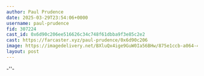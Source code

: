 ```yaml
---
author: Paul Prudence
date: 2025-03-29T23:54:06+0000
username: paul-prudence
fid: 307224
cast_id: 0x6d90c206ee516626c34c748f61dbba9f3e85c2e2
cast: https://farcaster.xyz/paul-prudence/0x6d90c206
image: https://imagedelivery.net/BXluQx4ige9GuW0Ia56BHw/875e1ccb-a064-459b-61a8-8b733bbddd00/original
layout: post
---
```


-''-

<img src='https://imagedelivery.net/BXluQx4ige9GuW0Ia56BHw/875e1ccb-a064-459b-61a8-8b733bbddd00/original' alt='' referrerpolicy='no-referrer'/>
